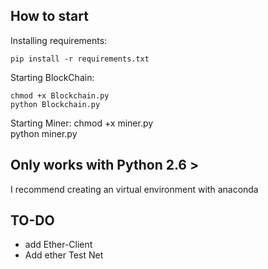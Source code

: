 ## How to start
Installing requirements:

    pip install -r requirements.txt


Starting BlockChain:

    chmod +x Blockchain.py
    python Blockchain.py


Starting Miner:
    chmod +x miner.py  
    python miner.py
    

## Only works with Python 2.6 >

I recommend creating an virtual environment with anaconda

## TO-DO
- add Ether-Client
- Add ether Test Net

